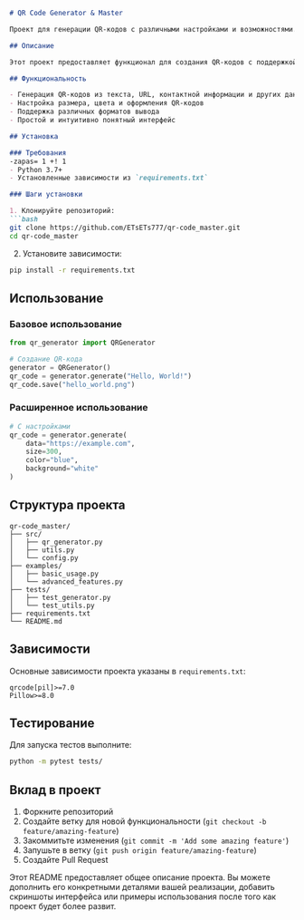 ```markdown
# QR Code Generator & Master

Проект для генерации QR-кодов с различными настройками и возможностями.

## Описание

Этот проект предоставляет функционал для создания QR-кодов с поддержкой различных типов данных и настраиваемых параметров.

## Функциональность

- Генерация QR-кодов из текста, URL, контактной информации и других данных
- Настройка размера, цвета и оформления QR-кодов
- Поддержка различных форматов вывода
- Простой и интуитивно понятный интерфейс

## Установка

### Требования
-zapas= 1 +! 1
- Python 3.7+
- Установленные зависимости из `requirements.txt`

### Шаги установки

1. Клонируйте репозиторий:
```bash
git clone https://github.com/ETsETs777/qr-code_master.git
cd qr-code_master
```

2. Установите зависимости:
```bash
pip install -r requirements.txt
```

## Использование

### Базовое использование

```python
from qr_generator import QRGenerator

# Создание QR-кода
generator = QRGenerator()
qr_code = generator.generate("Hello, World!")
qr_code.save("hello_world.png")
```

### Расширенное использование

```python
# С настройками
qr_code = generator.generate(
    data="https://example.com",
    size=300,
    color="blue",
    background="white"
)
```

## Структура проекта

```
qr-code_master/
├── src/
│   ├── qr_generator.py
│   ├── utils.py
│   └── config.py
├── examples/
│   ├── basic_usage.py
│   └── advanced_features.py
├── tests/
│   ├── test_generator.py
│   └── test_utils.py
├── requirements.txt
└── README.md
```

## Зависимости

Основные зависимости проекта указаны в `requirements.txt`:

```
qrcode[pil]>=7.0
Pillow>=8.0
```

## Тестирование

Для запуска тестов выполните:

```bash
python -m pytest tests/
```

## Вклад в проект

1. Форкните репозиторий
2. Создайте ветку для новой функциональности (`git checkout -b feature/amazing-feature`)
3. Закоммитьте изменения (`git commit -m 'Add some amazing feature'`)
4. Запушьте в ветку (`git push origin feature/amazing-feature`)
5. Создайте Pull Request

Этот README предоставляет общее описание проекта. Вы можете дополнить его конкретными деталями вашей реализации, добавить скриншоты интерфейса или примеры использования после того как проект будет более развит.
